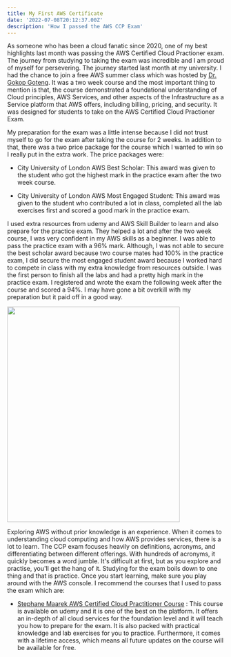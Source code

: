 ```yaml
---
title: My First AWS Certificate
date: '2022-07-08T20:12:37.00Z'
description: 'How I passed the AWS CCP Exam'
---
```


As someone who has been a cloud fanatic since 2020, one of my best highlights last month was passing the AWS Certified Cloud Practioner exam. The journey from studying to taking the exam was incredible and I am proud of myself for persevering. The journey started last month at my university. I had the chance to join a free AWS summer class which was hosted by <a href="http://eecs.qmul.ac.uk/profiles/gotenggokop.html">Dr. Gokop Goteng</a>. It was a two week course and the most important thing to mention is that, the course demonstrated a foundational understanding of Cloud principles, AWS Services, and other aspects of the Infrastructure as a Service platform that AWS offers, including billing, pricing, and security. It was designed for students to take on the AWS Certified Cloud Practioner Exam.

My preparation for the exam was a little intense because I did not trust myself to go for the exam after taking the course for 2 weeks. In addition to that, there was a two price package for the course which I wanted to win so I really put in the extra work. The price packages were:
- City University of London AWS Best Scholar: This award was given to the student who got the highest mark in the practice exam after the two week course.

- City University of London AWS Most Engaged Student: This award was given to the student who contributed a lot in class, completed all the lab exercises first and scored a good mark in the practice exam.

I used extra resources from udemy and AWS Skill Builder to learn and also prepare for the practice exam. They helped a lot and after the two week course, I was very confident in my AWS skills as a beginner. I was able to pass the practice exam with a 96% mark. Although, I was not able to secure the best scholar award because two course mates had 100% in the practice exam, I did secure the most engaged student award because I worked hard to compete in class with my extra knowledge from resources outside. I was the first person to finish all the labs and had a pretty high mark in the practice exam. I registered and wrote the exam the following week after the course and scored a 94%. I may have gone a bit overkill with my preparation but it paid off in a good way. 

<img src="https://user-images.githubusercontent.com/37503046/178597909-bf1d6f71-7cf6-4eb6-b728-a8a8f9a7975a.jpg" 
     width="400" 
     height="500" />
     
     
Exploring AWS without prior knowledge is an experience. When it comes to understanding cloud computing and how AWS provides services, there is a lot to learn. The CCP exam focuses heavily on definitions, acronyms, and differentiating between different offerings. With hundreds of acronyms, it quickly becomes a word jumble. It's difficult at first, but as you explore and practise, you'll get the hang of it. Studying for the exam boils down to one thing and that is practice. Once you start learning, make sure you play around with the AWS console. I recommend the courses that I used to pass the exam which are:
- <a href="https://www.udemy.com/course/aws-certified-cloud-practitioner-new/learn/lecture/20359817#overview">Stephane Maarek AWS Certified Cloud Practitioner Course</a> : This course is available on udemy and it is one of the best on the platform. It offers an in-depth of all cloud services for the foundation level and it will teach you how to prepare for the exam. It is also packed with practical knowledge and lab exercises  for you to practice. Furthermore, it comes with a lifetime access, which means all future updates on the course will be available for free.
